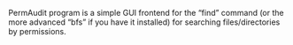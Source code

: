 PermAudit program is a simple GUI frontend for the “find” command (or the more advanced “bfs” if you have it installed) for searching files/directories by permissions.
